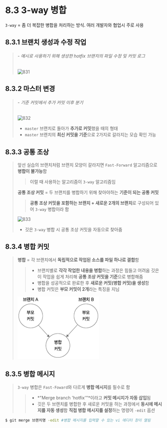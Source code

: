 <h1>8.3 3-way 병합</h1>

`3-way` = 좀 더 복잡한 병합을 처리하는 방식. 여러 개발자와 협업시 주로 사용

<h2>8.3.1 브랜치 생성과 수정 작업</h2>

> <h6> - 예시로 사용하기 위해 생성한 hotfix 브랜치의 파일 수정 및 커밋 로그</h6>
> 
> ![831](https://user-images.githubusercontent.com/114467413/202851729-33c78e0d-c26c-48ad-9c96-b0f9357081d1.png)

<h2>8.3.2 마스터 변경</h2>

> <h6> - 기준 커밋에서 추가 커밋 이후 분기 </h6>
>
> ![832](https://user-images.githubusercontent.com/114467413/202851732-e2109fd3-2195-4bff-b97b-da507ddef414.png)
> - `master` 브랜치로 돌아가 **추가로 커밋**했을 때의 형태
> - `master` 브랜치의 **최신 커밋을 기준**으로 2가지로 갈라지는 모습 확인 가능

<h2>8.3.3 공통 조상</h2>

> 앞선 실습의 브랜치처럼 브랜치 모양이 갈라지면 `Fast-Forward` 알고리즘으로 **병합이 불가능**함
>> 이럴 때 사용하는 알고리즘이 `3-way` 알고리즘임
>
> **공통 조상 커밋** = 두 브랜치를 병합하기 위해 찾아야하는 **기준이 되는 공통 커밋**
>> **공통 조상 커밋을 포함하는 브랜치 + 새로운 2개의 브랜치**로 구성되어 있어 `3-way` 병합이라 함
>
> ![833](https://user-images.githubusercontent.com/114467413/202851734-de0ea738-6cd3-420e-a820-df174150a5dd.png)
> - 깃은 `3-way` 병합 시 공통 조상 커밋을 자동으로 찾아줌

<h2>8.3.4 병합 커밋</h2>

> **병합** = 각 브랜치에서 **독립적으로 작업된 소스를 파일 하나로 결합**함
>> - 브랜치별로 **각각 작업한 내용을 병합**하는 과정은 힘들고 어려움
> 깃은 이 작업을 쉽게 처리해 **공통 조상 커밋을 기준**으로 병합해줌
>> - 병합을 성공적으로 완료한 후 **새로운 커밋(병합 커밋)을 생성**함
>> - 병합 커밋은 **부모 커밋이 2개**라는 특징을 지님
>
> ![834](834.png)

<h2>8.3.5 병합 메시지</h2>

> `3-way` 병합은 `Fast-Foward`와 다르게 **병합 메시지**를 필수로 함
>> - *"Merge branch 'hotfix'"*이라고 **커밋 메시지가 자동 삽입**됨
>> - 깃은 두 브랜치를 병합한 후 새로운 커밋을 하는 과정에서 **동시에 메시지를 자동 생성**함
> **직접 병합 메시지를 설정**하는 명령어 `-edit` 옵션

```bash
$ git merge 브랜치명 -edit #병합 메시지를 입력할 수 있는 vi 에디터 창이 열림
```
